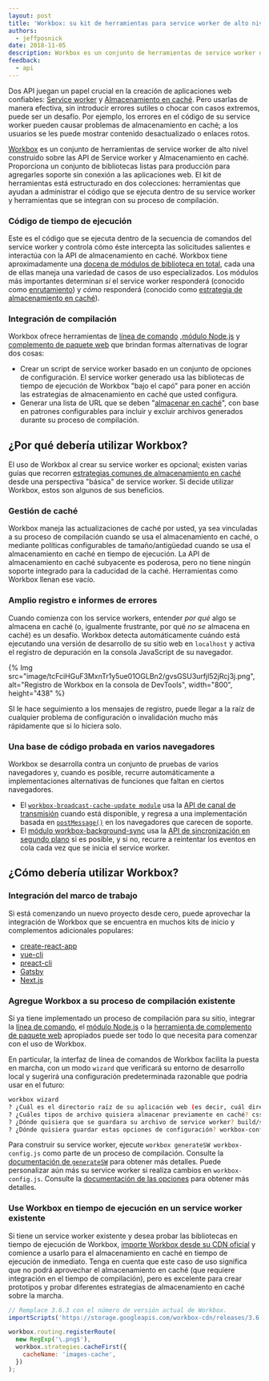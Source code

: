 ```yaml
---
layout: post
title: 'Workbox: su kit de herramientas para service worker de alto nivel'
authors:
  - jeffposnick
date: 2018-11-05
description: Workbox es un conjunto de herramientas de service worker de alto nivel construido sobre las API de service worker y almacenamiento en caché. Proporciona un conjunto de bibliotecas listas para producción para agregarles soporte sin conexión a las aplicaciones web.
feedback:
  - api
---
```


Dos API juegan un papel crucial en la creación de aplicaciones web confiables: [Service worker](https://developer.mozilla.org/docs/Web/API/Service_Worker_API) y [Almacenamiento en caché](https://developer.mozilla.org/docs/Web/API/Cache). Pero usarlas de manera efectiva, sin introducir errores sutiles o chocar con casos extremos, puede ser un desafío. Por ejemplo, los errores en el código de su service worker pueden causar problemas de almacenamiento en caché; a los usuarios se les puede mostrar contenido desactualizado o enlaces rotos.

[Workbox](https://developer.chrome.com/docs/workbox/) es un conjunto de herramientas de service worker de alto nivel construido sobre las API de Service worker y Almacenamiento en caché. Proporciona un conjunto de bibliotecas listas para producción para agregarles soporte sin conexión a las aplicaciones web. El kit de herramientas está estructurado en dos colecciones: herramientas que ayudan a administrar el código que se ejecuta dentro de su service worker y herramientas que se integran con su proceso de compilación.

### Código de tiempo de ejecución

Este es el código que se ejecuta dentro de la secuencia de comandos del service worker y controla cómo éste intercepta las solicitudes salientes e interactúa con la API de almacenamiento en caché. Workbox tiene aproximadamente una [docena de módulos de biblioteca en total](https://developer.chrome.com/docs/workbox/modules/), cada una de ellas maneja una variedad de casos de uso especializados. Los módulos más importantes determinan *si* el service worker responderá (conocido como [enrutamiento](https://developer.chrome.com/docs/workbox/modules/workbox-routing/)) y *cómo* responderá (conocido como [estrategia de almacenamiento en caché](https://developer.chrome.com/docs/workbox/modules/workbox-strategies/)).

### Integración de compilación

Workbox ofrece herramientas de [línea de comando](https://developer.chrome.com/docs/workbox/modules/workbox-cli/) ,[módulo Node.js](https://developer.chrome.com/docs/workbox/modules/workbox-build/) y [complemento de paquete web](https://developer.chrome.com/docs/workbox/modules/workbox-webpack-plugin/) que brindan formas alternativas de lograr dos cosas:

- Crear un script de service worker basado en un conjunto de opciones de configuración. El service worker generado usa las bibliotecas de tiempo de ejecución de Workbox "bajo el capó" para poner en acción las estrategias de almacenamiento en caché que usted configura.
- Generar una lista de URL que se deben "[almacenar en caché](https://developer.chrome.com/docs/workbox/modules/workbox-precaching/)", con base en patrones configurables para incluir y excluir archivos generados durante su proceso de compilación.

## ¿Por qué debería utilizar Workbox?

El uso de Workbox al crear su service worker es opcional; existen varias guías que recorren [estrategias comunes de almacenamiento en caché](/offline-cookbook/) desde una perspectiva "básica" de service worker. Si decide utilizar Workbox, estos son algunos de sus beneficios.

### Gestión de caché

Workbox maneja las actualizaciones de caché por usted, ya sea vinculadas a su proceso de compilación cuando se usa el almacenamiento en caché, o mediante políticas configurables de tamaño/antigüedad cuando se usa el almacenamiento en caché en tiempo de ejecución. La API de almacenamiento en caché subyacente es poderosa, pero no tiene ningún soporte integrado para la caducidad de la caché. Herramientas como Workbox llenan ese vacío.

### Amplio registro e informes de errores

Cuando comienza con los service workers, entender *por qué* algo se almacena en caché (o, igualmente frustrante, por qué *no se* almacena en caché) es un desafío. Workbox detecta automáticamente cuándo está ejecutando una versión de desarrollo de su sitio web en `localhost` y activa el registro de depuración en la consola JavaScript de su navegador.

{% Img src="image/tcFciHGuF3MxnTr1y5ue01OGLBn2/gvsGSU3urfjl52jRcj3j.png", alt="Registro de Workbox en la consola de DevTools", width="800", height="438" %}

SI le hace seguimiento a los mensajes de registro, puede llegar a la raíz de cualquier problema de configuración o invalidación mucho más rápidamente que si lo hiciera solo.

### Una base de código probada en varios navegadores

Workbox se desarrolla contra un conjunto de pruebas de varios navegadores y, cuando es posible, recurre automáticamente a implementaciones alternativas de funciones que faltan en ciertos navegadores.

- El [`workbox-broadcast-cache-update module`](https://developer.chrome.com/docs/workbox/modules/workbox-broadcast-update/) usa la [API de canal de transmisión](https://developer.mozilla.org/docs/Web/API/Broadcast_Channel_API) cuando está disponible, y regresa a una implementación basada en [`postMessage()`](https://developer.mozilla.org/docs/Web/API/Window/postMessage) en los navegadores que carecen de soporte.
- El [módulo workbox-background-sync](https://developer.chrome.com/docs/workbox/modules/workbox-background-sync/) usa la [API de sincronización en segundo plano](https://developer.chrome.com/blog/background-sync/) si es posible, y si no, recurre a reintentar los eventos en cola cada vez que se inicia el service worker.

## ¿Cómo debería utilizar Workbox?

### Integración del marco de trabajo

Si está comenzando un nuevo proyecto desde cero, puede aprovechar la integración de Workbox que se encuentra en muchos kits de inicio y complementos adicionales populares:

- [create-react-app](https://facebook.github.io/create-react-app/docs/making-a-progressive-web-app)
- [vue-cli](https://github.com/vuejs/vue-cli/blob/dev/packages/%40vue/cli-plugin-pwa/README.md)
- [preact-cli](https://github.com/prateekbh/preact-cli-workbox-plugin/blob/master/README.md)
- [Gatsby](https://www.gatsbyjs.org/packages/gatsby-plugin-offline/)
- [Next.js](https://github.com/hanford/next-offline/blob/master/readme.md)

### Agregue Workbox a su proceso de compilación existente

Si ya tiene implementado un proceso de compilación para su sitio, integrar la [línea de comando](https://developer.chrome.com/docs/workbox/modules/workbox-cli/), el [módulo Node.js](https://developer.chrome.com/docs/workbox/modules/workbox-build/) o la [herramienta de complemento de paquete web](https://developer.chrome.com/docs/workbox/modules/workbox-webpack-plugin/) apropiados puede ser todo lo que necesita para comenzar con el uso de Workbox.

En particular, la interfaz de línea de comandos de Workbox facilita la puesta en marcha, con un modo `wizard` que verificará su entorno de desarrollo local y sugerirá una configuración predeterminada razonable que podría usar en el futuro:

```bash
workbox wizard
? ¿Cuál es el directorio raíz de su aplicación web (es decir, cuál directorio de su implementación)? src/
? ¿Cuáles tipos de archivo quisiera almacenar previamente en caché? css, js, html
? ¿Dónde quisiera que se guardara su archivo de service worker? build/sw.js
? ¿Dónde quisiera guardar estas opciones de configuración? workbox-config.js
```

Para construir su service worker, ejecute `workbox generateSW workbox-config.js` como parte de un proceso de compilación. Consulte la [documentación de `generateSW`](https://goo.gl/fdTQBf) para obtener más detalles. Puede personalizar aún más su service worker si realiza cambios en `workbox-config.js`. Consulte la [documentación de las opciones](https://goo.gl/gVo87N) para obtener más detalles.

### Use Workbox en tiempo de ejecución en un service worker existente

Si tiene un service worker existente y desea probar las bibliotecas en tiempo de ejecución de Workbox, [importe Workbox desde su CDN oficial](https://developer.chrome.com/docs/workbox/modules/workbox-sw/#using-workbox-sw-via-cdn) y comience a usarlo para el almacenamiento en caché en tiempo de ejecución de inmediato. Tenga en cuenta que este caso de uso significa que no podrá aprovechar el almacenamiento en caché (que requiere integración en el tiempo de compilación), pero es excelente para crear prototipos y probar diferentes estrategias de almacenamiento en caché sobre la marcha.

```js
// Remplace 3.6.3 con el número de versión actual de Workbox.
importScripts('https://storage.googleapis.com/workbox-cdn/releases/3.6.3/workbox-sw.js');

workbox.routing.registerRoute(
  new RegExp('\.png$'),
  workbox.strategies.cacheFirst({
    cacheName: 'images-cache',
  })
);
```
